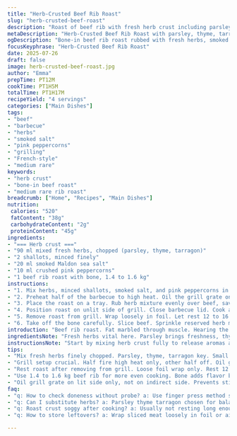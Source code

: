 ```yaml
---
title: "Herb-Crusted Beef Rib Roast"
slug: "herb-crusted-beef-roast"
description: "Roast of beef rib with fresh herb crust including parsley, thyme and tarragon. Coarse sea salt swapped for smoked Maldon flakes. Black pepper replaced with pink peppercorns. Garlic swapped with shallots. Cooked on indirect heat on barbecue. Rested in foil. Sliced after bone removal. Yielding tender medium rare meat, around 1 hour 5 minutes cook time. Herb mix reserved for serving. Bold seasoning. Bone adds flavor. Smoky crust. No gluten, dairy, nuts, or eggs."
metaDescription: "Herb-Crusted Beef Rib Roast with parsley, thyme, tarragon, smoked Maldon salt, pink peppercorns on barbecue. Bone-in, medium rare, smoky crust, tender juicy slices."
ogDescription: "Bone-in beef rib roast rubbed with fresh herbs, smoked salt, pink peppercorns cooked indirect on grill. Rested, sliced, herb crust adds crunch and bold flavor."
focusKeyphrase: "Herb-Crusted Beef Rib Roast"
date: 2025-07-26
draft: false
image: herb-crusted-beef-roast.jpg
author: "Emma"
prepTime: PT12M
cookTime: PT1H5M
totalTime: PT1H17M
recipeYield: "4 servings"
categories: ["Main Dishes"]
tags:
- "beef"
- "barbecue"
- "herbs"
- "smoked salt"
- "pink peppercorns"
- "grilling"
- "French-style"
- "medium rare"
keywords:
- "herb crust"
- "bone-in beef roast"
- "medium rare rib roast"
breadcrumb: ["Home", "Recipes", "Main Dishes"]
nutrition: 
 calories: "520"
 fatContent: "38g"
 carbohydrateContent: "2g"
 proteinContent: "45g"
ingredients:
- "=== Herb crust ==="
- "90 ml mixed fresh herbs, chopped (parsley, thyme, tarragon)"
- "2 shallots, minced finely"
- "20 ml smoked Maldon sea salt"
- "10 ml crushed pink peppercorns"
- "1 beef rib roast with bone, 1.4 to 1.6 kg"
instructions:
- "1. Mix herbs, minced shallots, smoked salt, and pink peppercorns in a bowl. Set aside 20 ml for garnish."
- "2. Preheat half of the barbecue to high heat. Oil the grill grate on the lit side."
- "3. Place the roast on a tray. Rub herb mixture evenly over beef, save some for serving. Rest 12 minutes."
- "4. Position roast on unlit side of grill. Close barbecue lid. Cook about 1 hour 5 minutes for medium rare or until internal temperature reaches 58°C (136°F)."
- "5. Remove roast from grill. Wrap loosely in foil. Let rest 12 to 16 minutes."
- "6. Take off the bone carefully. Slice beef. Sprinkle reserved herb mix on top."
introduction: "Beef rib roast. Fat marbled through muscle. Hearing the sizzle is half the thrill. Herbs chopped fine. Tarragon switched in for a twist. Shallots instead of garlic for sweeter notes. Smoked salt gives bite. Pink peppercorns add subtle fruity heat. Charcoal smoke works magic. Bone-in for deep flavor. Cook indirect on grill. No hurry but no drag either. Resting crucial. Locked in juices. Slice shows rosy interior. Herb crust crunchy, savory punch. Meat juicy. Simple but bold. Rustic elegance on plate. No dairy, no gluten. Just primal carnivore with herbs. Perfect for backyard feast. Letting smoke and herbs do the talking. Minimal fuss. Maximum character. Food with soul. Cooking and quiet anticipation. Carving reveals all."
ingredientsNote: "Fresh herbs vital here. Parsley brings freshness, thyme earthiness, tarragon subtle anise notes. Mix them up, chopped small to coat beef well. Shallots give gentle sweetness, easier on stomach than garlic, less pungent but aromatic. Smoked Maldon salt swaps grains of original sea salt, adds subtle smoky nuance without extra steps. Pink peppercorns crushed coarse for texture and gentle heat, replacing harsh black pepper. Roast size around 1.4 to 1.6 kg to cook evenly yet remain tender. Bone-in ensures flavor depth and slower temperature rise inside. Oil grill grate to prevent sticking. Reserve some herb crust dry mix for sprinkling when serving to freshen aroma and add crunch."
instructionsNote: "Start by mixing herb crust fully to release aromas and combine flavors. Preheat grill half only: high heat on one side to create indirect cooking zone – essential to avoid charring exterior. Rub herb crust all over beef, evenly pressing so it sticks and flavors seep. Let rest before grilling; herbs start penetrating meat. Position beef on cold side of grill, lid closed to trap heat. Monitor temperature; aim for 58°C for medium rare. Cooking time varies; watch carefully. Resting after cooking locks juices inside, keeps meat tender. Bone removal easier post-rest. Slice carefully against grain. Sprinkle reserved herb mixture after plating to brighten flavors and texture. Serve immediately with simple sides or smoky accompaniment."
tips:
- "Mix fresh herbs finely chopped. Parsley, thyme, tarragon key. Small pieces stick better. Herbs must cover beef evenly. Herb crust thick enough to hold but not clumpy. Keep some dry mix aside for after cooking sprinkle. Herbs start flavor infusion during rest before cooking. Rest time important to hydrate herbs. No garlic here, shallots replace. Gentler aroma, milder after cooking. Use smoked Maldon salt coarse but not too coarse to avoid heavy crust."
- "Grill setup crucial. Half fire high heat only, other half off. Oil grill grate well where fire is on. Use indirect heat side for beef placement. Avoid flare ups, avoid charring crust. Lid down traps smoke and heat evenly. Check temp with probe, aiming 58°C medium rare. Can last 60-65 minutes. Timing variable by weight and grill setup. Err on side of temp rather than time. Let heat cycles do work slow cause bone slows heat transfer. Patience needed."
- "Rest roast after removing from grill. Loose foil wrap only. Rest 12 to 16 minutes minimum. Crucial for reservoir of juices to redistribute. Bone easier to remove after rest. Slice against grain only after bone removed. Slicing while bone in awkward. Herb crust crunchy texture changes after cooking and resting. Reserved herb mixture freshens plating. Sprinkle top just before serving to add fresh green pop and leftover aroma. Helps brighten visual and flavor contrast with smoky deep meat."
- "Use 1.4 to 1.6 kg beef rib for more even cooking. Bone adds flavor but slows core temp rise. Uniform size helps with timing. Shallots minced really fine, avoids chunky pieces, spread more evenly in herb crust. Pink peppercorns crushed for less heat, more texture and subtle fruity fragrant punch. Avoid black pepper, harsher, overwhelming. Smoke from charcoal vital for depth. Wood chips optional but charcoal alone enough. Avoid pushing meat close to flames to keep herb crust intact."
- "Oil grill grate on lit side only, not on indirect side. Prevents sticking on hot zones. Keep herb crust in place once rubbed in. Avoid flipping roast during cooking. One side contact only rest indirect area. Keeps crust consistent. Bone removal post-rest easier, fat rendered softened, connective tissues relaxed. Slice thin or thick depending on preference, but slicing against grain always. Herb mix reserved acts as final seasoning layer, add without saturating meat surface to maintain textural balance."
faq:
- "q: How to check doneness without probe? a: Use finger press method somewhat. Firmness increases with temp but tricky on bone cut. Check color inside from edge if you cut small end slices. Aim for slight rosy pink if medium rare. Timing estimates help but probe better. Wait times vary by grill heat consistency."
- "q: Can I substitute herbs? a: Parsley thyme tarragon chosen for balance. Swap tarragon for oregano or rosemary but flavor shifts more woody or pungent. Tarragon gives anise hint. mix herbs chopped small for max adhesion. Herb freshness key for aroma. Dry herbs less vibrant. Adjust salt amount if swapping Maldon smoked salt with regular."
- "q: Roast crust soggy after cooking? a: Usually not resting long enough or too much moisture on meat before herb rub. Pat dry completely. Herb crust should be dry mix. Rest under foil loosely but not sealed tight. Soggy crust means steam trapped. Also avoid flipping roast during grill cooking. Indirect heat prevents crust burning but preserves crunch if no excess moisture."
- "q: How to store leftovers? a: Wrap sliced meat loosely in foil or airtight container. Consume within 2 days for best flavor. Reheat gently in oven at low temp or covered skillet to avoid drying out. Leftover herb crust loses crunch fast, add fresh herbs on reheat. Bone can be kept refrigerated separately or added to stew stock later but not indefinitely in fridge."

---
```

